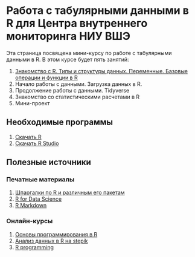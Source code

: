 # Работа с табулярными данными в R для Центра внутреннего мониторинга НИУ ВШЭ
 
Эта страница посвящена мини-курсу по работе с табулярными данными в R.
В этом курсе будет пять занятий:

1. [Знакомство с R. Типы и структуры данных. Переменные. Базовые операции и функции в R](https://github.com/Alex9309/data_manipulation_cir/tree/master/Lesson%201)
2. Начало работы с данными. Загрузка данных в R.
3. Продолжение работы с данными. Tidyverse
4. Знакомство со статистическими расчетами в R
5. Мини-проект

## Необходимые программы

1. [Скачать R](https://cran.r-project.org/bin/windows/base/)
2. [Скачать R Studio](https://rstudio.com/products/rstudio/download/#download)

## Полезные источники

### Печатные материалы
1. [Шпаргалки по R и различным его пакетам](https://rstudio.com/resources/cheatsheets/)
2. [R for Data Science](https://r4ds.had.co.nz/)
3. [R Markdown](https://bookdown.org/yihui/rmarkdown/)

### Онлайн-курсы
1. [Основы программирования в R](https://stepik.org/course/497/promo)
2. [Анализ данных в R на stepik](https://stepik.org/course/129/promo)
3. [R programming](https://www.coursera.org/learn/r-programming)
